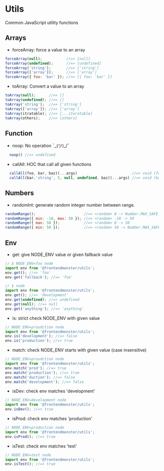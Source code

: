 # Utils

Common JavaScript utility functions

## Arrays

- forceArray: force a value to an array

```javascript
forceArray(null);           //=> [null]
forceArray(undefined);      //=> [undefined]
forceArray('string');       //=> ['string']
forceArray(['array']);      //=> ['array']
forceArray({ foo: 'bar' }); //=> [{ foo: 'bar' }]
```

- toArray: Convert a value to an array

```javascript
toArray(null);      //=> []
toArray(undefined); //=> []
toArray('string');  //=> ['string']
toArray(['array']); //=> ['array']
toArray(itratable); //=> [...iteratable]
toArray(others);    //=> [others]
```

## Function

- noop: No operation ¯\_(ツ)_/¯

```javascript
  noop() //=> undefined
```

- callAll: HOC that call all given functions

```javascript
  callAll(foo, bar, baz)(...args)                         //=> void (foo(args), bar(args), baz(args));
  callAll(bar,'string', 5, null, undefined, baz)(...args) //=> void (baz(args));
```


## Numbers

- randomInt: generate random integer number between range.

```javascript
randomRange();                      //=> <random> 0 -> Number.MAX_SAFE_INTEGER
randomRange({ min: -10, max: 50 }); //=> <random> -10 -> 50
randomRange({ max: 50 });           //=> <random> 0 -> 50
randomRange({ min: 50 });           //=> <random> 50 -> Number.MAX_SAFE_INTEGER
```

## Env

- get: give NODE_ENV value or given fallback value

```javascript
// $ NODE_ENV=foo node
import env from '@frontendmonster/utils';
env.get(); //=> 'foo'
env.get('fallback'); //=> 'foo'

// $ node
import env from '@frontendmonster/utils';
env.get(); //=> 'development'
env.get(undefined); //=> undefined
env.get(null); //=> null
env.get('anything'); //=> 'anything'
```

- is: strict check NODE_ENV with given value

```javascript
// NODE_ENV=proudction node
import env from '@frontendmonster/utils';
env.is('development'); //=> false
env.is('production'); //=> true
```

- match: check NODE_ENV starts with given value (case insensitive)

```javascript
// NODE_ENV=proudction node
import env from '@frontendmonster/utils';
env.match('prod'); //=> true
env.match('production'); //=> true
env.match('duction'); //=> false
env.match('development'); //=> false
```

- isDev: check env matches 'development'

```javascript
// NODE_ENV=development node
import env from '@frontendmonster/utils';
env.isDev(); //=> true
```

- isProd: check env matches 'production'

```javascript
// NODE_ENV=production node
import env from '@frontendmonster/utils';
env.isProd(); //=> true
```

- isTest: check env matches 'test'

```javascript
// NODE_ENV=test node
import env from '@frontendmonster/utils';
env.isTest(); //=> true
```
